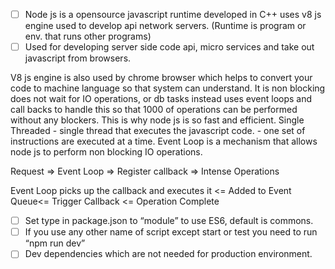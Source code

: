 
- [ ] Node js is a opensource javascript runtime developed in C++ uses v8 js engine used to develop api network servers. (Runtime is program or env. that runs other programs)
- [ ] Used for developing server side code api, micro services and take out javascript from browsers.

V8 js engine is also used by chrome browser which helps to convert your code to machine language so that system can understand.
It is non blocking does not wait for IO operations, or db tasks instead uses event loops and call backs to handle this so that 1000 of operations can be performed without any blockers.
This is why node js is so fast and efficient.
Single Threaded - single thread that executes the javascript code. - one set of instructions are executed at a time.
Event Loop is a mechanism that allows node js to perform non blocking IO operations.

Request => Event Loop => Register callback => Intense Operations

 Event Loop picks up the callback and executes it <= Added to Event Queue<= Trigger Callback <= Operation Complete 

- [ ] Set type in package.json to “module” to use ES6, default is commons.
- [ ] If you use any other name of script except start or test you need to run “npm run dev”
- [ ] Dev dependencies which are not needed for production environment.
